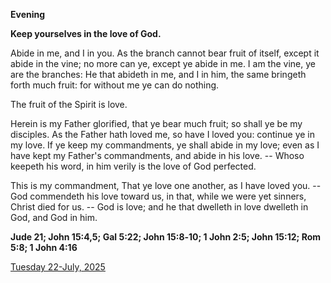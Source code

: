 **Evening**

**Keep yourselves in the love of God.**
 
Abide in me, and I in you. As the branch cannot bear fruit of itself, except it abide in the vine; no more can ye, except ye abide in me. I am the vine, ye are the branches: He that abideth in me, and I in him, the same bringeth forth much fruit: for without me ye can do nothing.
 
The fruit of the Spirit is love.
 
Herein is my Father glorified, that ye bear much fruit; so shall ye be my disciples. As the Father hath loved me, so have I loved you: continue ye in my love. If ye keep my commandments, ye shall abide in my love; even as I have kept my Father's commandments, and abide in his love. -- Whoso keepeth his word, in him verily is the love of God perfected.
 
This is my commandment, That ye love one another, as I have loved you. -- God commendeth his love toward us, in that, while we were yet sinners, Christ died for us. -- God is love; and he that dwelleth in love dwelleth in God, and God in him.  

**Jude 21; John 15:4,5; Gal 5:22; John 15:8‑10; 1 John 2:5; John 15:12; Rom 5:8; 1 John 4:16**

[Tuesday 22-July, 2025](https://t.me/daily_light)
